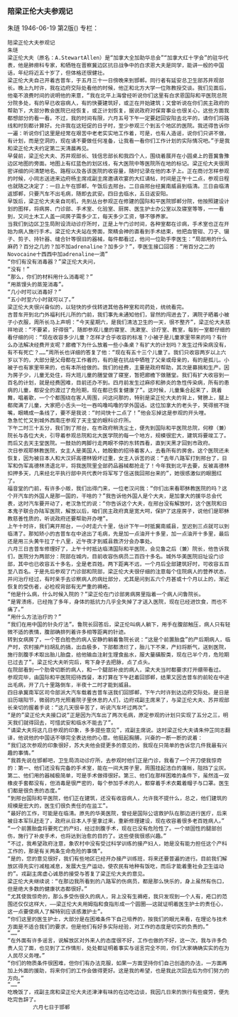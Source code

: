 ### 陪梁正伦大夫参观记
朱琏
1946-06-19
第2版()
专栏：

    陪梁正伦大夫参观记
    朱琏
    梁正伦大夫（原名：A.StewartAllen）是“加拿大全加助华总会”“加拿大红十字会”的驻华代表，他是肺痨科专家，和牺牲在晋察冀边区抗日战争中的白求恩大夫是同学，能讲一般的中国话，年纪将近五十岁了，但体格还很健壮。
    梁正伦大夫自己开着吉普车，于五月三十一日傍晚来到邯郸。同行者有延安总卫生部苏井观部长。晚上九时许，我在边府交际处看他的时候，他正和北方大学一位陈教授交谈。我们见面后，他毫不浪费时间的说明他的来意，“我在北平上海曾经听说你们这里有白求恩国际和平医院总院分院多处，有的早已收容病人，有的快要建筑好，或正在开始建筑；又曾听说在你们民主政府的帮助下，大部分教会医院已经恢复，或正计划恢复，据说政府对保育事业也很关心，这些方面我都想部分的看一看。不过，我的时间有限，六月五号下午一定要赶回安阳去北平的，请你们将路线和时刻都计算好。允许我在这短促的日子时，至少参观三个到五个地区的医院。我还得告诉你一遍：听说你们这里是经常在艰苦中老老实实地工作着，可是，也有人造谣，说你们只讲不做，有计划，而是空洞的，现在请不要做任何准备，让我看一看你们工作计划的实际情况吧。”于是我和梁正伦大夫约定第二天清晨再见。
    早餐前，梁正伦大夫、苏井观部长、钱信忠部长和我四个人，围绕着展开在小圆桌上的晋冀鲁豫边区地图的旁面。地图上有红蓝色的划区线，有大医院中等医院所在地的标记。梁正伦大夫很周密详细的问清楚地名、路程以及各该医院的收容量，随时记录在他的本子上。正在商讨怎样参观的时候，小同志送进来边府杨主席戎副主席邀请欢宴的大红请帖，时间是正午十二点，参观日程也就随之决定了：一日上午在邯郸，午饭后去邢台。二日由邢台经冀南威县到临清。三日由临清返邯郸，只要汽车不出毛病，随即去武安。四日去临水，五日返安阳。
    早饭后，梁正伦大夫亲自司机，先到丛台参观正在修建的国际和平医院邯郸分院，他按照建设计划的图样，将病房、门诊部、手术室、化验室、厨房、医生护士办公室以及寝室等等，一一看到，又问土木工人盖一间房子需多少工，每天多少工资，够不够养家。
    当我们到边区卫生局附设流动诊疗所时，正是上午门诊时间，各种室都在诊病，手术室也正在开始为病人施行手术。梁正伦大夫站在旁面，聚精会神的直看到手术结束，他把血管钳、刀子、镊子、剪子、持针器、缝合针等很旧的器械，每件都看过，他问一位助手李医生：“局部用的什么麻药？百分之几的？加不加adrenaline？加多少？”，李医生接口回答：“用百分之二的Novocaine十西西中加adrenaline一滴”
    “你们有没有消毒器？”梁正伦大夫问，
    “没有！”
    “那么，你们的材料用什么消毒呢？”
    “用蒸馒头的蒸笼消毒”。
    “几小时可以消毒好？”
    “五小时至六小时就可以了。”
    梁正伦大夫很兴奋似的，以轻快的步伐转进其他各种室和司药处，统统看完。
    吉普车开到北门外福利托儿所的门前，我们事先未通知他们，冒然的闯进去了，满院子晒着小被子小衣服，周所长马上声明：“今天星期六，是我们清洁卫生的一天，很不整齐”，梁正伦大夫慈祥地说：“不要紧，好得很”，随即参观儿童的寝室、洗漱室、诊疗室、教室，每到一室都仔细的看仔细的问：“现在收容多少儿童？怎样才合乎收容的标准？小被子是儿童家里带来的吗？有什么办法解决经费开支呢？廊檐下为什么放着一些小条桌？有扩大的计划吗？发生过传染病没有，有不有死亡？……”周所长也详细的答复了他：“现在有五十三个儿童了。我们只收容两岁以上六岁以下的，大部分是父母都在工作着的，有的是在抗战中牺牲了父亲或母亲的，有的是孤儿。小被子也有家里带来的，也有本所给做的。我们的经费，主要是政府帮助，其次是募捐和生产。因为房子少，儿童无处住，将大班儿童的膳堂做了寝室，暂把廊檐下做膳堂。我们有扩大收容到一百名的计划，就是经费困难，目前还办不到。四月前发生过麻疹和肺炎的急性传染病，所有的患病的儿童，都安全的渡过了危险期，现在都已恢复健康了”。这时候，儿童集合起来了，跳着舞，唱着歌，一个个都围绕在客人周围，问这问那的，特别是梁正伦大夫的背上，臂膀上，腿上都爬满了儿童，大家把小舌头一吐一吞呜噜呜噜的学外国话。这位加拿大的老头子，笑得抿不拢嘴，眼睛成一条线了，要不是我说：“时间快十二点了！”他会忘掉这是参观的开头哩。
    急急忙忙又到城外西南庄参观了天主堂的眼科诊疗所。
    下午二时三十五分，我们到了邢台，在市政府稍洗尘土，便先到国际和平医院总院，何穆（兼）院长与各位大夫，引导着参观总院和北大医学院的每一个地方，规模很宏大，建筑将要竣工了。而后又去天主堂医院。一鼓劲的两脚行走两眼不停的东转西看，直到天黑才回到市政府。
    次日参观耶稣教医院，女主人是美国人，她殷勤的招待着客人，去看所有的房舍。这个医院还未恢复，因为被日本人和大汉奸高德林毁坏过重，女主人诉苦的说：“去年八路军打到邢台了，日军和伪军高德林溃退北平，将我医院里全部药品器械都抢走了！今年我到北平去要，反被高德林扣押多天，几来经北平执行部中共代表叶将军写了信送我回邢台来的”，她很感激似的眼圈红了。
    福音堂的门前，有许多小贩，我们出得门来，一位老汉问我：“你们出来看耶稣教医院的吗？这个开汽车的外国人是那一国的，干啥的？”我告诉他外国人是个大夫，是加拿大的援华总会代表，这时汽车要开动了，老汉急忙的说：“你告诉这个大夫，在邢台没有解放时，这个医院和日本鬼子联合办陆军医院，解放以后，咱们民主政府真是宽大呵，保护了这座房子，说他们是耶稣教慈善性质的，听说政府还要帮助开办哩”。
    上午十时许，我们离开邢台，一小时走六十里，估计下午一时抵冀南威县，至迟到三点就可以到临清了。那知矫小的吉普车在中途出了毛病，先是加一点油开十多里，加一点油开十多里，最后还是用三头黄牛拉了十八里，近午夜才到威县救济分会办事处。
    六月三日吉普车修理好了，上午十时抵达临清国际和平医院，会见鲁之后（兼）院长，他告诉我们，医院分为两部分：院部在城内，目前收容伤病员二百四十多名。城外华美医院旧址设门诊部，其中也已收容五十多名，全是老百姓。两下距离不远，一个月后全部建筑好时，可收容五百至八百名。于是先后参观了门诊部和院部，梁正伦大夫很仔细的注意每个住院病人的营养状态，并问治疗经过，有时亲手去诊察病人的病灶部分，尤其是问到五六个月甚或十个月以上的，渐近恢复的受伤者，必检视背部有无严重的褥疮。
    “他是什么病，什么时候入院的？”梁正伦在门诊部男病房里指着一个病人问鲁院长。
    “是胃溃疡，已经拖了多年，身体的抵抗力几乎全失掉了才送入医院，现在已经进饮食，而也不痛了。”
    “用什么方法治疗的？”
    “我们在用中国的针灸疗法”。鲁院长回答后，梁正伦叫病人躺下，用手在腹部触压，病人只有轻微不适的表情，腹部确排列着许多相等距离的针迹。
    转到女病房了，一个苍白脸色的病人安静的躺着鲁院长说：“这是个前置胎盘”的产后期病人，临产时，农村接产妇胡乱的搞，出血极多，下部都溃烂了，胎儿下不来，产妇将断气，送到医院，施行剖腹手术取出胎儿胎盘，给他输血注射生理食盐水，服大量磺胺类，现在已半个月，危险期已过去了”。梁正伦大夫听完后，弯下身子去把脉，点了点头。
    在院部看到一个肋骨切断的病人，和一个腿部补皮的病人，梁大夫当时都要求打开绷带看过。
    参观完毕，由国际和平医院招待西餐，本打算在下午赶着回邯郸，结果又因吉普车的前轮在中途出毛病，开了几十里路倒车，半夜十二时才能到威县。
    四日承冀南军区司令部派大汽车载着吉普车送我们回邯郸，下午六时许到达边府交际处。是日是旧历端阳节，微弱的月光照着院子里休息的人们，边府戎副主席来了，与梁正伦大夫、苏井观部长亲切的握着手说：“这几天很辛苦了，听说汽车坏过两次”。
    “是的”梁正伦大夫接口说“正是因为汽车出了两次毛病，原定参观的计划只实现了五分之三，明天我们就得回去，可惜武安和临水不能去了”。
    “请梁大夫将这几日参观的印象，多多提些意见”，戎副主席说。这时梁正伦大夫请朱仲芷同志翻译，他说他的中国话不够完全表达他的心意。他挺起胸脯，兴奋的一断一断的说着：
    “我们这次参观的印象很好，苏大夫他会提更多的意见的，我现在只简单的告诉您几件我最有兴趣的事情。”
    “我首先说在邯郸吧，卫生局流动诊疗所，去参观时他们正是门诊，我看了一个开刀使我惊奇的：第一、他们还没有完备的手术室，能在一间大房子里，周围挂起洁白的蓬帐，阻挡了尘灰。第二、他们用的器械极简单，可是手术做得很好。第三、他们在那样困难的条件下，虽然连一双橡皮手套都没有，但消毒是很严密的，每个参加手术的人，都穿着手术衣戴着帽子与口罩。医生们都是很负责的态度。”
    “到邢台国际和平医院，他们正在建筑，还没有收容病人，允许我不提什么，总之，他们建筑的规模是宏大的，医生们很负责任的在监工”。
    “最好的工作，可能是在临清。原先的华美医院，曾经是国际公谊救护队在那边进行医疗，后来被日本军队赶走了，政府从日本人手里拿过来，重新修理建设，现在收容着很多老百姓病人。”
    “一个前置胎盘将要死亡的产妇，经过剖腹手术，现在已没有危险性了。一个顽固性的腿部创伤，施行了补皮手术，也将达到治愈的目的了。这些使我很感兴趣。”
    “不过，我希望政府注意，象农村中没有受过科学训练的接产妇人，她是没有能力担任这个产科工作的，那是有关两条生命危险的事情”。
    “是的，您的意见很好，我们有些地区已经开办接产训练班，将来还要普遍的进行。目前我们解放区得先实行减租减息，发展大生产运动，使农民有地种有饭吃，而后才能着重社会卫生运动的”。戎副主席虚心诚恳的接受与答复了梁正伦大夫的意见。
    梁正伦大夫继续说：“在那边我所看到的八路军的伤病员，都是那么快乐的，身上虽然有伤口，但是绝大多数的健康状态都很好。”
    “尤其使我惊奇的，那么多受伤很久的病人，背上没有生褥疮，我只发现到一个人有，疮口的范围还仅仅这样大，——梁正伦大夫用姆指和食指形成一个圆圈——这就证明着医生护士的责任心，这一点要使病人了解特别应该感激护士”。
    “你们这里的医生护士，大部分是在困难条件下自己培养的，按我们的眼光来看，在理论与技术方面是不适合我们的要求，但是他们有好多实际经验，对工作的态度是切实的负责的。”
    “……”
    “在外面有许多谣言，说解放区对外来人的态度很不好，工作也做的不好，这一次，我与许多负责人见了面，也见到了工作情形，处处都证明着事实与谣言完全不同，你们大家确确实实的在为人民尽义务哩。”
    “你们的物质条件很困难，但你们有办法克服，如果一方面坚持你们自己创造的办法，一方面再加上外面的援助，将来你们的工作会做得更好。这是我的希望，也是我此次回去后为你们努力的方向。”
    “……”
    吃晚饭了，戎副主席和梁正伦大夫还津津有味的在边吃边谈，我因几日来的旅行有些疲劳，便先吃完告辞了。
            六月七日于邯郸
